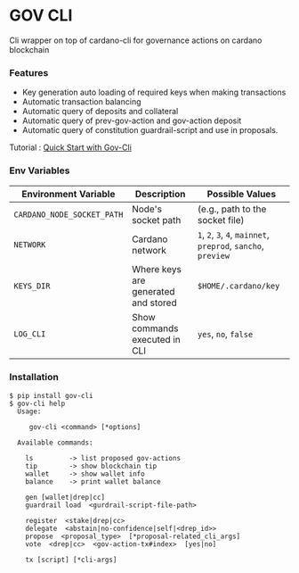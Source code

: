 GOV CLI
================
Cli wrapper on top of cardano-cli for governance actions on cardano blockchain


### Features
- Key generation auto loading of required keys when making transactions
- Automatic transaction balancing
- Automatic query of deposits and collateral
- Automatic query of prev-gov-action and gov-action deposit
- Automatic query of constitution guardrail-script and use in proposals.

Tutorial : [Quick Start with Gov-Cli](https://cardanoapi.github.io/gov-cli/docs/intro)

### Env Variables
| **Environment Variable**     | **Description**                        | **Possible Values**                                 |
|------------------------------|----------------------------------------|----------------------------------------------------|
| `CARDANO_NODE_SOCKET_PATH`   | Node's socket path                     | (e.g., path to the socket file)                    |
| `NETWORK`                    | Cardano network                        | `1`, `2`, `3`, `4`, `mainnet`, `preprod`, `sancho`, `preview` |
| `KEYS_DIR`                   | Where keys are generated and stored    | `$HOME/.cardano/key`                              |
| `LOG_CLI`                    | Show commands executed in CLI          | `yes`, `no`, `false`                              |


### Installation
```
$ pip install gov-cli
$ gov-cli help
  Usage:
  
     gov-cli <command> [*options]

  Available commands:
  
    ls         -> list proposed gov-actions
    tip        -> show blockchain tip 
    wallet     -> show wallet info
    balance    -> print wallet balance
    
    gen [wallet|drep|cc]
    guardrail load  <gurdrail-script-file-path>
    
    register  <stake|drep|cc>
    delegate  <abstain|no-confidence|self|<drep_id>>
    propose  <proposal_type>  [*proposal-related_cli_args]
    vote  <drep|cc>  <gov-action-tx#index>  [yes|no]
    
    tx [script] [*cli-args]   
```
